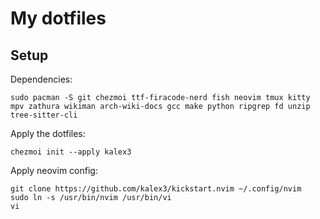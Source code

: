 # My dotfiles

## Setup

Dependencies:

```shell
sudo pacman -S git chezmoi ttf-firacode-nerd fish neovim tmux kitty mpv zathura wikiman arch-wiki-docs gcc make python ripgrep fd unzip tree-sitter-cli
```

Apply the dotfiles:

```shell
chezmoi init --apply kalex3
```

Apply neovim config:

```shell
git clone https://github.com/kalex3/kickstart.nvim ~/.config/nvim
sudo ln -s /usr/bin/nvim /usr/bin/vi 
vi
```
